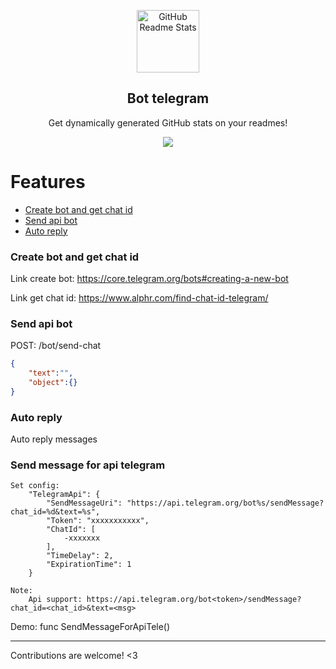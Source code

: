 <p align="center">
 <img width="100px" src="https://res.cloudinary.com/anuraghazra/image/upload/v1594908242/logo_ccswme.svg" align="center" alt="GitHub Readme Stats" />
 <h2 align="center">Bot telegram</h2>
 <p align="center">Get dynamically generated GitHub stats on your readmes!</p>
</p>
  <p align="center">
    <a href="https://a.paddle.com/v2/click/16413/119403?link=1227">
      <img src="https://img.shields.io/badge/Supported%20by-VSCode%20Power%20User%20%E2%86%92-gray.svg?colorA=655BE1&colorB=4F44D6&style=for-the-badge"/>
    </a>
  </p>
</p>


# Features
- [Create bot and get chat id](#create-bot-and-get-chat-id)
- [Send api bot](#send-api-bot)
- [Auto reply](#auto-reply)

### Create bot and get chat id

Link create bot: https://core.telegram.org/bots#creating-a-new-bot

Link get chat id: https://www.alphr.com/find-chat-id-telegram/

### Send api bot

POST: /bot/send-chat
```json
{
    "text":"",
    "object":{}
}
```

### Auto reply
Auto reply messages

### Send message for api telegram
```
Set config: 
    "TelegramApi": {
        "SendMessageUri": "https://api.telegram.org/bot%s/sendMessage?chat_id=%d&text=%s",
        "Token": "xxxxxxxxxxx",
        "ChatId": [
            -xxxxxxx
        ],
        "TimeDelay": 2,
        "ExpirationTime": 1
    }
    
Note: 
    Api support: https://api.telegram.org/bot<token>/sendMessage?chat_id=<chat_id>&text=<msg>    
```
Demo: func SendMessageForApiTele()

---

Contributions are welcome! <3